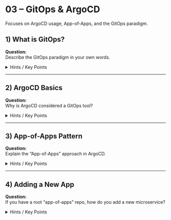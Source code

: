 # 03 – GitOps & ArgoCD

Focuses on ArgoCD usage, App-of-Apps, and the GitOps paradigm.

## 1) What is GitOps?
**Question:**  
Describe the GitOps paradigm in your own words.

<details>
  <summary>Hints / Key Points</summary>

  - Managing infrastructure and applications using Git as the source of truth.
  - Automated reconciliation loops (ArgoCD/Flux).
  - Pull-request-based change management.
</details>

---

## 2) ArgoCD Basics
**Question:**  
Why is ArgoCD considered a GitOps tool?

<details>
  <summary>Hints / Key Points</summary>

  - It continuously monitors a Git repo for changes (manifests, Helm charts).
  - Syncs desired state from Git to the cluster, enabling fully declarative deployments.
</details>

---

## 3) App-of-Apps Pattern
**Question:**  
Explain the “App-of-Apps” approach in ArgoCD.

<details>
  <summary>Hints / Key Points</summary>

  - A root ArgoCD Application references other “child” applications (Helm, Kustomize, etc.).
  - Lets you manage multiple apps from a single “umbrella” manifest.
  - Good for large or multi-team environments.
</details>

---

## 4) Adding a New App
**Question:**  
If you have a root “app-of-apps” repo, how do you add a new microservice?

<details>
  <summary>Hints / Key Points</summary>

  - Create a new ArgoCD Application resource referencing the microservice’s Helm chart or manifests.
  - Include it under the root application’s “applications list.”
</details>
